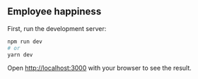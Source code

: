 ## Employee happiness 

First, run the development server:

```bash
npm run dev
# or
yarn dev
```

Open [http://localhost:3000](http://localhost:3000) with your browser to see the result.
